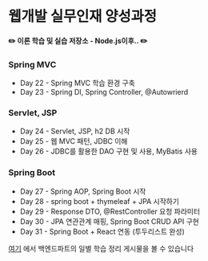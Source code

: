 # 웹개발 실무인재 양성과정

#### ✏️ 이론 학습 및 실습 저장소 - Node.js이후.. ✏️

### Spring MVC
- Day 22 - Spring MVC 학습 환경 구축
- Day 23 - Spring DI, Spring Controller, @Autowrierd

###  Servlet, JSP
- Day 24 - Servlet, JSP, h2 DB 시작
- Day 25 - 웹 MVC 패턴, JDBC 이해
- Day 26 - JDBC를 활용한 DAO 구현 및 사용, MyBatis 사용

### Spring Boot
- Day 27 - Spring AOP, Spring Boot 시작
- Day 28 - spring boot + thymeleaf + JPA 시작하기
- Day 29 - Response DTO, @RestController 요청 파라미터
- Day 30 - JPA 연관관계 매핑, Spring Boot CRUD API 구현
- Day 31 - Spring Boot + React 연동 (투두리스트 완성)



[여기](https://velog.io/@qqqqld/series/Spring) 에서 백엔드파트의 일별 학습 정리 게시물을 볼 수 있습니다